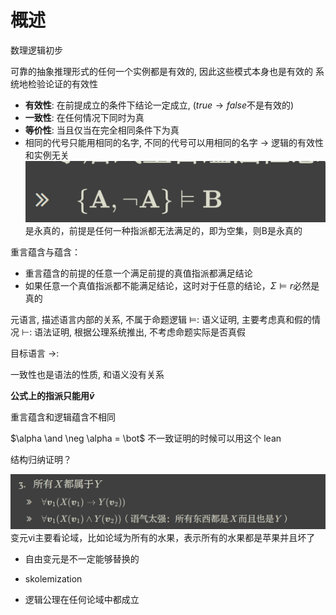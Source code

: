 # 概述
数理逻辑初步

可靠的抽象推理形式的任何一个实例都是有效的, 因此这些模式本身也是有效的
系统地检验论证的有效性
- **有效性**: 在前提成立的条件下结论一定成立, ($true \rightarrow false$不是有效的)
- **一致性**: 在任何情况下同时为真
- **等价性**: 当且仅当在完全相同条件下为真
-  相同的代号只能用相同的名字, 不同的代号可以用相同的名字 $\rightarrow$ 逻辑的有效性和实例无关
![输入图片说明](/imgs/2024-03-21/azSrs1stw0DLgeJe.png)
是永真的，前提是任何一种指派都无法满足的，即为空集，则B是永真的

重言蕴含与蕴含：
- 重言蕴含的前提的任意一个满足前提的真值指派都满足结论
- 如果任意一个真值指派都不能满足结论，这时对于任意的结论，$\Sigma \vDash r$必然是真的

元语言, 描述语言内部的关系, 不属于命题逻辑
$\vDash$: 语义证明, 主要考虑真和假的情况
$\vdash$: 语法证明, 根据公理系统推出, 不考虑命题实际是否真假

目标语言
$\rightarrow$: 

一致性也是语法的性质, 和语义没有关系

**公式上的指派只能用$\bar v$**

重言蕴含和逻辑蕴含不相同

$\alpha \and \neg \alpha = \bot$  不一致证明的时候可以用这个
lean

结构归纳证明？

![输入图片说明](/imgs/2024-04-18/2qW7rNaSjnMvi4DH.png)
变元vi主要看论域，比如论域为所有的水果，表示所有的水果都是苹果并且坏了
- 自由变元是不一定能够替换的
- skolemization

- 逻辑公理在任何论域中都成立
<!--stackedit_data:
eyJoaXN0b3J5IjpbLTc5OTI0NzEyNCwtMjI3MTc5OTM5LC0xMT
k1ODEzNTQ0LDY0NTU1OTc3MCw0ODI4Nzg3MzcsMzIwMzcxODE4
LC0xMjcxODc3MzAsMTM5NDkwNDc0NiwxMjk1MDU0NzU0LC0xMD
YxNDMxNjM4LC0zNTM1MTUxNDQsMjE0MjYxODg3LDExNTk0MDI1
MywtMTAyNTE0NjIxNSwtMjg3MjEwNTQ1LC0xMDE1OTUxNDk5LD
ExNjUwNTczMTUsMTMwMzgwODcwOCw5Nzk1OTQwODgsLTE4Nzk2
MDAxMTldfQ==
-->